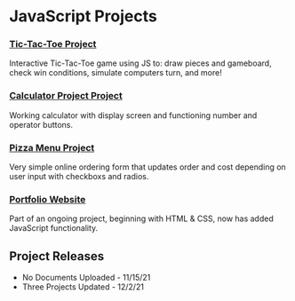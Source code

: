 # JavaScript Projects

### [Tic-Tac-Toe Project](https://github.com/taylor-peters/JavaScript-Projects/tree/main/JavaScript%20Projects/TicTacToe)

Interactive Tic-Tac-Toe game using JS to: draw pieces and gameboard, check win conditions, simulate computers turn, and more!

### [Calculator Project Project](https://github.com/taylor-peters/JavaScript-Projects/tree/main/JavaScript%20Projects/Calculator)

Working calculator with display screen and functioning number and operator buttons.

### [Pizza Menu Project](https://github.com/taylor-peters/JavaScript-Projects/tree/main/JavaScript%20Projects/Pizza_Project)

Very simple online ordering form that updates order and cost depending on user input with checkboxs and radios.

### [Portfolio Website](https://taylor-peters.github.io/)

Part of an ongoing project, beginning with HTML & CSS, now has added JavaScript functionality. 

## Project Releases

- No Documents Uploaded - 11/15/21
- Three Projects Updated - 12/2/21

